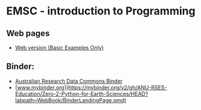 # EMSC - introduction to Programming

## Web pages

- [Web version (Basic Examples Only)](https://anu-rses-education.github.io/Zero-2-Python-for-Earth-Sciences/book)


## Binder:

 - [Australian Research Data Commons Binder](https://binderhub.rc.nectar.org.au/v2/gh/ANU-RSES-Education/Zero-2-Python-for-Earth-Sciences/main?labpath=WebBook/BinderLandingPage.qmd)
 - [www.mybinder.org](https://mybinder.org/v2/gh/ANU-RSES-Education/Zero-2-Python-for-Earth-Sciences/HEAD?labpath=WebBook/BinderLandingPage.qmd)

